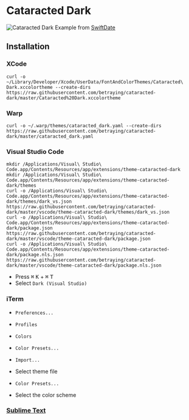 # Cataracted Dark

![Cataracted Dark](Preview.png)
Example from [SwiftDate](https://github.com/malcommac/SwiftDate)

## Installation

### XCode
```
curl -o ~/Library/Developer/Xcode/UserData/FontAndColorThemes/Cataracted\ Dark.xccolortheme --create-dirs https://raw.githubusercontent.com/betraying/cataracted-dark/master/Cataracted%20Dark.xccolortheme
```

### Warp

```
curl -o ~/.warp/themes/cataracted_dark.yaml --create-dirs https://raw.githubusercontent.com/betraying/cataracted-dark/master/cataracted_dark.yaml
```

### Visual Studio Code
```
mkdir /Applications/Visual\ Studio\ Code.app/Contents/Resources/app/extensions/theme-cataracted-dark
mkdir /Applications/Visual\ Studio\ Code.app/Contents/Resources/app/extensions/theme-cataracted-dark/themes
curl -o /Applications/Visual\ Studio\ Code.app/Contents/Resources/app/extensions/theme-cataracted-dark/themes/dark_vs.json https://raw.githubusercontent.com/betraying/cataracted-dark/master/vscode/theme-cataracted-dark/themes/dark_vs.json
curl -o /Applications/Visual\ Studio\ Code.app/Contents/Resources/app/extensions/theme-cataracted-dark/package.json https://raw.githubusercontent.com/betraying/cataracted-dark/master/vscode/theme-cataracted-dark/package.json
curl -o /Applications/Visual\ Studio\ Code.app/Contents/Resources/app/extensions/theme-cataracted-dark/package.nls.json https://raw.githubusercontent.com/betraying/cataracted-dark/master/vscode/theme-cataracted-dark/package.nls.json
```
* Press <kbd>⌘</kbd> <kbd>K</kbd> + <kbd>⌘</kbd> <kbd>T</kbd>
* Select `Dark (Visual Studio)`

### iTerm
* `Preferences...`
* `Profiles`
* `Colors`
* `Color Presets...`
* `Import...`
* Select theme file

* `Color Presets...`
* Select the color scheme

### [Sublime Text](https://github.com/betraying/cataracted-dark-sublime-text)
